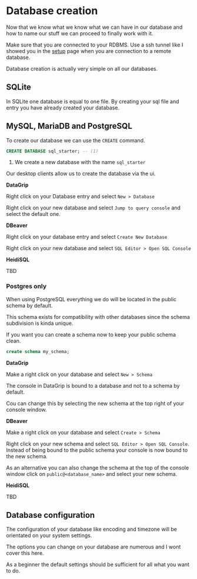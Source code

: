 # Database creation

Now that we know what we know what we can have in our database and how to name our stuff we can proceed to finally 
work with it.

Make sure that you are connected to your RDBMS. Use a ssh tunnel like I showed you in the [setup](../01/setup.md) 
page when you are connection to a remote database.

Database creation is actually very simple on all our databases.

## SQLite

In SQLite one database is equal to one file. By creating your sql file and entry you have already created your database.

## MySQL, MariaDB and PostgreSQL

To create our database we can use the `CREATE` command.

```sql
CREATE DATABASE sql_starter; -- (1)
```

1. We create a new database with the name `sql_starter`

Our desktop clients allow us to create the database via the ui.

**DataGrip**

Right click on your Database entry and select `New > Database`

Right click on your new database and select `Jump to query console` and select the default one.

**DBeaver**

Right click on your database entry and select `Create New Database`

Right click on your new database and select `SQL Editor > Open SQL Console`

**HeidiSQL**

TBD

### Postgres only

When using PostgreSQL everything we do will be located in the public schema by default.

This schema exists for compatibility with other databases since the schema subdivision is kinda unique.

If you want you can create a schema now to keep your public schema clean.

```sql
create schema my_schema;
```

**DataGrip**

Make a right click on your database and select `New > Schema`

The console in DataGrip is bound to a database and not to a schema by default.

Cou can change this by selecting the new schema at the top right of your console window.


**DBeaver**

Make a right click on your database and select `Create > Schema`

Right click on your new schema and select `SQL Editor > Open SQL Console`. Instead of being bound to the public 
schema your console is now bound to the new schema.

As an alternative you can also change the schema at the top of the console window click on `public@<database_name>` 
and select your new schema.

**HeidiSQL**

TBD


## Database configuration
The configuration of your database like encoding and timezone will be orientated on your system settings.

The options you can change on your database are numerous and I wont cover this here.

As a beginner the default settings should be sufficient for all what you want to do.
